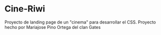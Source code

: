 # Cine-Riwi
Proyecto de landing page de un "cinema" para desarrollar el CSS. Proyecto hecho por Mariajose Pino Ortega del clan Gates
